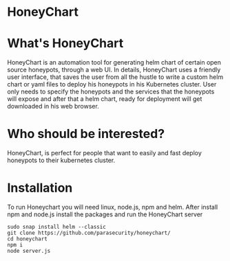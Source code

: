 # HoneyChart

# What's HoneyChart
HoneyChart is an automation tool for generating helm chart of certain open source honeypots, through a web UI.
In details, HoneyChart uses a friendly user interface, that saves the user from all the hustle to write a custom helm chart or yaml files to deploy his honeypots in his Kubernetes cluster. User only needs to specify the honeypots and the services that the honeypots will expose and after that a helm chart, ready for deployment will get downloaded in his web browser.

# Who should be interested?
HoneyChart, is perfect for people that want to easily and fast deploy honeypots to their kubernetes cluster.

# Installation
To run Honeychart you will need linux, node.js, npm and helm. After install npm and node.js install the packages and run the HoneyChart server

```
sudo snap install helm --classic
git clone https://github.com/parasecurity/honeychart/
cd honeychart
npm i 
node server.js
```
